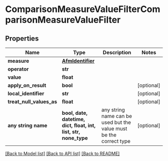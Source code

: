 # ComparisonMeasureValueFilterComparisonMeasureValueFilter


## Properties
Name | Type | Description | Notes
------------ | ------------- | ------------- | -------------
**measure** | [**AfmIdentifier**](AfmIdentifier.md) |  | 
**operator** | **str** |  | 
**value** | **float** |  | 
**apply_on_result** | **bool** |  | [optional] 
**local_identifier** | **str** |  | [optional] 
**treat_null_values_as** | **float** |  | [optional] 
**any string name** | **bool, date, datetime, dict, float, int, list, str, none_type** | any string name can be used but the value must be the correct type | [optional]

[[Back to Model list]](../README.md#documentation-for-models) [[Back to API list]](../README.md#documentation-for-api-endpoints) [[Back to README]](../README.md)


